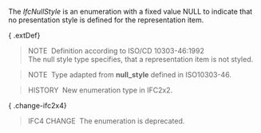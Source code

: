 ﻿The _IfcNullStyle_ is an enumeration with a fixed value NULL to indicate that no presentation style is defined for the representation item.

{ .extDef}
> NOTE&nbsp; Definition according to ISO/CD 10303-46:1992  
> The null style type specifies, that a representation item is not styled.

> NOTE&nbsp; Type adapted from **null_style** defined in ISO10303-46.

> HISTORY&nbsp; New enumeration type in IFC2x2.

{ .change-ifc2x4}
> IFC4 CHANGE&nbsp; The enumeration is deprecated.